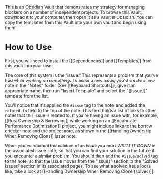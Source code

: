 This is an [Obsidian](https://obsidian.md) Vault that demonstrates my strategy for managing blockers on a number of independent projects. To browse this Vault, download it to your computer, then open it as a Vault in Obsidian. You can copy the templates from this Vault into your own vault and begin using them.
# How to Use
First, you will need to install the [[Dependencies]] and [[Templates]] from this vault into your own.

The core of this system is the "issue." This represents a problem that you've had while working on *something*. To make a new issue, you'd create a new note in the "Notes" folder (See [[Keyboard Shortcuts]]), give it an appropriate name, then run "Insert Template" and select the "[[Issue]]" template from the list.

You'll notice that it's applied the `#issue` tag to the note, and added the `related-to` field to the top of the note. This field holds a list of links to other notes that this issue is related to. If you're having an issue with, for example, [[Rust Ownership & Borrowing]] while working on an [[Encabulate Performance Optimization]] project, you might include links to the borrow checker note and the project note, as shown in the [[Handling Ownership When Removing Clone]] issue note.

When you've reached the solution of an issue you must *WRITE IT DOWN* in the associated issue note, so that you can find your solution in the future if you encounter a similar problem. You should then add the `#issue/solved` tag to the note, so that the issue moves from the "Issues" section to the "Solved Issues" section in its associated pages. To see what a solved issue looks like, take a look at [[Handling Ownership When Removing Clone (solved)]].